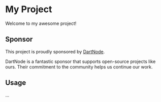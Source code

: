 # My Project

Welcome to my awesome project!

## Sponsor

This project is proudly sponsored by [DartNode](https://github.com/DartNode).

DartNode is a fantastic sponsor that supports open-source projects like ours. Their commitment to the community helps us continue our work.

## Usage

...
